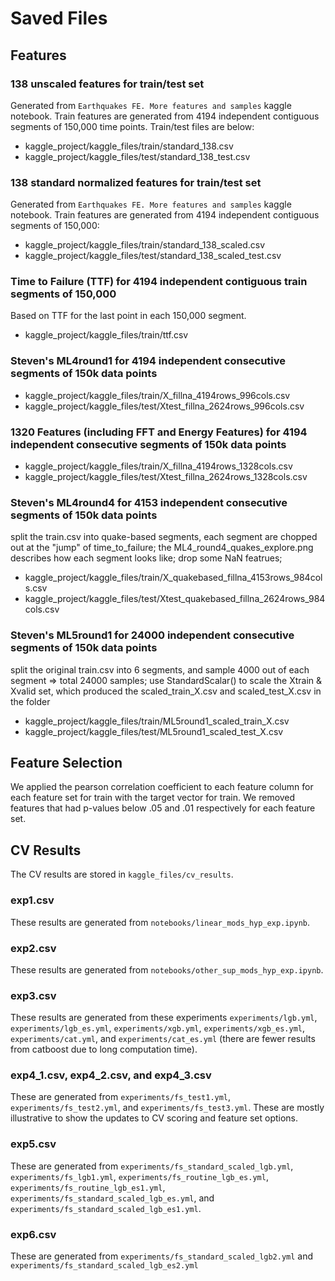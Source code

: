 # Saved Files

## Features

### 138 unscaled features for train/test set 
Generated from `Earthquakes FE. More features and samples` kaggle notebook. Train features are generated from 4194 independent contiguous segments of 150,000 time points. Train/test files are below:
- kaggle_project/kaggle_files/train/standard_138.csv
- kaggle_project/kaggle_files/test/standard_138_test.csv

### 138 standard normalized features for train/test set 
Generated from `Earthquakes FE. More features and samples` kaggle notebook. Train features are generated from 4194 independent contiguous segments of 150,000:
- kaggle_project/kaggle_files/train/standard_138_scaled.csv
- kaggle_project/kaggle_files/test/standard_138_scaled_test.csv

### Time to Failure (TTF) for 4194 independent contiguous train segments of 150,000 
Based on TTF for the last point in each 150,000 segment.
- kaggle_project/kaggle_files/train/ttf.csv

### Steven's ML4round1 for 4194 independent consecutive segments of 150k data points
- kaggle_project/kaggle_files/train/X_fillna_4194rows_996cols.csv
- kaggle_project/kaggle_files/test/Xtest_fillna_2624rows_996cols.csv

### 1320 Features (including FFT and Energy Features) for 4194 independent consecutive segments of 150k data points
- kaggle_project/kaggle_files/train/X_fillna_4194rows_1328cols.csv
- kaggle_project/kaggle_files/test/Xtest_fillna_2624rows_1328cols.csv

### Steven's ML4round4 for 4153 independent consecutive segments of 150k data points
split the train.csv into quake-based segments, each segment are chopped out at the "jump" of time_to_failure; 
the ML4_round4_quakes_explore.png describes how each segment looks like;
drop some NaN featrues; 
- kaggle_project/kaggle_files/train/X_quakebased_fillna_4153rows_984cols.csv
- kaggle_project/kaggle_files/test/Xtest_quakebased_fillna_2624rows_984cols.csv

### Steven's ML5round1 for 24000 independent consecutive segments of 150k data points
split the original train.csv into 6 segments, and sample 4000 out of each segment => total 24000 samples; 
use StandardScalar() to scale the Xtrain & Xvalid set, which produced the scaled_train_X.csv and scaled_test_X.csv in the folder

- kaggle_project/kaggle_files/train/ML5round1_scaled_train_X.csv
- kaggle_project/kaggle_files/test/ML5round1_scaled_test_X.csv

## Feature Selection

We applied the pearson correlation coefficient to each feature column for each feature set for train with the target vector for train. We removed features that had p-values below .05 and .01 respectively for each feature set.


## CV Results

The CV results are stored in `kaggle_files/cv_results`.

### exp1.csv

These results are generated from `notebooks/linear_mods_hyp_exp.ipynb`.

### exp2.csv

These results are generated from `notebooks/other_sup_mods_hyp_exp.ipynb`.

### exp3.csv

These results are generated from these experiments `experiments/lgb.yml`, `experiments/lgb_es.yml`, `experiments/xgb.yml`, `experiments/xgb_es.yml`, `experiments/cat.yml`, and `experiments/cat_es.yml` (there are fewer results from catboost due to long computation time).

### exp4_1.csv, exp4_2.csv, and exp4_3.csv

These are generated from `experiments/fs_test1.yml`, `experiments/fs_test2.yml`, and `experiments/fs_test3.yml`. These are mostly illustrative to show the updates to CV scoring and feature set options.

### exp5.csv

These are generated from `experiments/fs_standard_scaled_lgb.yml`, `experiments/fs_lgb1.yml`, `experiments/fs_routine_lgb_es.yml`, `experiments/fs_routine_lgb_es1.yml`, `experiments/fs_standard_scaled_lgb_es.yml`, and `experiments/fs_standard_scaled_lgb_es1.yml`. 

### exp6.csv

These are generated from `experiments/fs_standard_scaled_lgb2.yml` and `experiments/fs_standard_scaled_lgb_es2.yml`